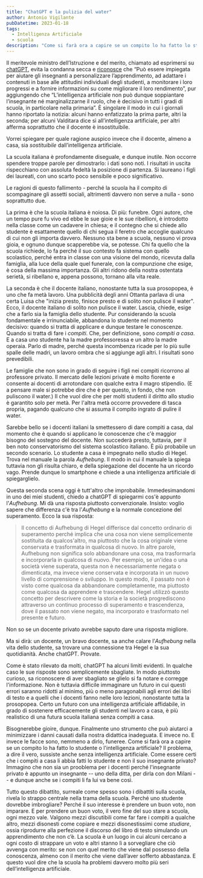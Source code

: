```yaml
---
title: "ChatGPT e la pulizia del water"
author: Antonio Vigilante
pubDatetime: 2023-01-18
tags: 
  - Intelligenza Artificiale
  - scuola
description: "Come si farà ora a capire se un compito lo ha fatto lo studente o l'intelligenza artificiale? Il problema, a dire il vero, sussiste anche senza intelligenza artificiale. Come essere certi che i compiti a casa li abbia fatti lo studente e non il suo insegnante privato? Immagino che non sia un prooblema per i docenti perché l'insegnante privato è appunto un insegnante -- uno della ditta, per dirla con don Milani -- e dunque anche se i compiti li fa lui va bene così. Tutto questo dibattito, surreale come spesso sono i dibattiti sulla scuola, rivela lo strappo centrale nella trama della scuola..." 
---
```


Il meritevole ministro dell’Istruzione e del merito, chiamato ad esprimersi su [chatGPT](https://openai.com/blog/chatgpt/), evita la condanna secca e [riconosce](https://www.orizzontescuola.it/intelligenza-artificiale-a-scuola-il-ministro-valditara-dice-si-puo-essere-un-vantaggio-per-linsegnamento-ma-ruolo-del-docente-rimane-decisivo/) che “Può essere impiegata per aiutare gli insegnanti a personalizzare l’apprendimento, ad adattare i contenuti in base alle attitudini individuali degli studenti, a monitorare i loro progressi e a fornire informazioni su come migliorare il loro rendimento”, pur aggiungendo che “L’intelligenza artificiale non può dunque soppiantare l’insegnante né marginalizzarne il ruolo, che è decisivo in tutti i gradi di scuola, in particolare nella primaria”. È singolare il modo in cui i giornali hanno riportato la notizia: alcuni hanno enfatizzato la prima parte, altri la seconda; per alcuni Valditara dice sì all’intelligenza artificiale, per altri afferma soprattutto che il docente è insostituibile.

Vorrei spiegare per quale ragione auspico invece che il docente, almeno a casa, sia _sostituibile_ dall’intelligenza artificiale.

La scuola italiana è profondamente diseguale, e dunque inutile. Non occorre spendere troppe parole per dimostrarlo: i dati sono noti. I risultati in uscita rispecchiano con assoluta fedeltà la posizione di partenza. Si laureano i figli dei laureati, con uno scarto poco sensibile e poco significativo.

Le ragioni di questo fallimento - perché la scuola ha il compito di scompaginare gli assetti sociali, altrimenti davvero non serve a nulla - sono soprattutto due.

La prima è che la scuola italiana è noiosa. Di più: funebre. Ogni autore, che un tempo pure fu vivo ed ebbe le sue gioie e le sue ribellioni, è introdotto nella classe come un cadavere in chiesa; e il contegno che si chiede allo studente è esattamente quello di chi segua il feretro che accoglie qualcuno di cui non gli importa davvero. Nessuno sta bene a scuola, nessuno vi prova gioia, e ognuno dunque scapperebbe via, se potesse. Chi fa quello che la scuola richiede, lo fa perché il suo contesto fa sistema con quello scolastico, perché entra in classe con una visione del mondo, ricevuta dalla famiglia, alla luce della quale quel funerale, con la compunzione che esige, è cosa della massima importanza. Gli altri ridono della nostra ostentata serietà, si ribellano e, appena possono, tornano alla vita reale.

La seconda è che il docente italiano, nonostante tutta la sua prosopopea, è uno che fa metà lavoro. Una pubblicità degli anni Ottanta parlava di una certa Luisa che "inizia presto, finisce presto e di solito non pulisce il water". Ecco, il docente italiano di solito non pulisce il water. Lascia, chiede, esige che a farlo sia la famiglia dello studente. Pur considerando la scuola fondamentale e irrinunciabile, abbandona lo studente nel momento decisivo: quando si tratta di applicare e dunque testare le conoscenze. Quando si tratta di fare i _compiti_. Che, per definizione, sono _compiti a casa_. E a casa uno studente ha la madre professoressa e un altro la madre operaia. Parlo di madre, perché questa incombenza ricade per lo più sulle spalle delle madri, un lavoro ombra che si aggiunge agli altri. I risultati sono prevedibili.

Le famiglie che non sono in grado di seguire i figli nei compiti ricorrono al professore privato. Il mercato delle lezioni private è molto fiorente e consente ai docenti di arrotondare con qualche extra il magro stipendio. (E a pensare male si potrebbe dire che è per questo, in fondo, che non puliscono il water.) Il che vuol dire che per molti studenti il diritto allo studio è garantito solo per metà. Per l'altra metà occorre provvedere di tasca propria, pagando qualcuno che si assuma il compito ingrato di pulire il water.

Sarebbe bello se i docenti italiani la smettessero di dare compiti a casa, dal momento che è quando si applicano le conoscenze che c'è maggior bisogno del sostegno del docente. Non succederà presto, tuttavia, per il ben noto conservatorismo del sistema scolastico italiano. È più probabile un secondo scenario. Lo studente a casa è impegnato nello studio di Hegel. Trova nel manuale la parola _Aufhebung_. Il modo in cui il manuale la spiega tuttavia non gli risulta chiaro, e della spiegazione del docente ha un ricordo vago. Prende dunque lo smartphone e chiede a una intelligenza artificiale di spiegarglielo.

Questa seconda scena oggi è tutt'altro che improbabile. Immedesimandomi in uno dei miei studenti, chiedo a chatGPT di spiegarmi cos'è appunto l'_Aufhebung_. Mi dà una risposta piuttosto convenzionale. Insisto: voglio sapere che differenza c'è tra l'_Aufhebung_ e la normale concezione del superamento. Ecco la sua risposta:

> Il concetto di Aufhebung di Hegel differisce dal concetto ordinario di superamento perché implica che una cosa non viene semplicemente sostituita da qualcos'altro, ma piuttosto che la cosa originale viene conservata e trasformata in qualcosa di nuovo. In altre parole, Aufhebung non significa solo abbandonare una cosa, ma trasformarla e incorporarla in qualcosa di nuovo. Per esempio, se un'idea o una società viene superata, questa non è necessariamente negata o dimenticata, ma invece viene conservata e incorporata in un nuovo livello di comprensione o sviluppo. In questo modo, il passato non è visto come qualcosa da abbandonare completamente, ma piuttosto come qualcosa da apprendere e trascendere. Hegel utilizzò questo concetto per descrivere come la storia e la società progrediscono attraverso un continuo processo di superamento e trascendenza, dove il passato non viene negato, ma incorporato e trasformato nel presente e futuro.

Non so se un docente privato avrebbe saputo dare una risposta migliore.

Ma si dirà: un docente, un bravo docente, sa anche calare l’_Aufhebung_ nella vita dello studente, sa trovare una connessione tra Hegel e la sua quotidianità. Anche chatGPT. Provate.

Come è stato rilevato da molti, chatGPT ha alcuni limiti evidenti. In qualche caso le sue risposte sono semplicemente sbagliate. In modo piuttosto curioso, sa riconoscere di aver sbagliato se glielo si fa notare e corregge l'informazione. Non è tuttavia difficile immaginare un futuro in cui questi errori saranno ridotti al minimo, più o meno paragonabili agli errori dei libri di testo e a quelli che i docenti fanno nelle loro lezioni, nonostante tutta la prosopopea. Certo un futuro con una intelligenza artificiale affidabile, in grado di sostenere efficacemente gli studenti nel lavoro a casa, è più realistico di una futura scuola italiana senza compiti a casa.

Bisognerebbe gioire, dunque. Finalmente uno strumento che può aiutarci a minimizzare i danni causati dalla nostra didattica inadeguata. E invece no. E invece le facce sono, nemmeno a dirlo, funeree. Come si farà ora a capire se un compito lo ha fatto lo studente o l'intelligenza artificiale? Il problema, a dire il vero, sussiste anche senza intelligenza artificiale. Come essere certi che i compiti a casa li abbia fatti lo studente e non il suo insegnante privato? Immagino che non sia un prooblema per i docenti perché l'insegnante privato è appunto un insegnante -- uno della ditta, per dirla con don Milani -- e dunque anche se i compiti li fa lui va bene così.

Tutto questo dibattito, surreale come spesso sono i dibattiti sulla scuola, rivela lo strappo centrale nella trama della scuola. Perché uno studente dovrebbe imbrogliare? Perché il suo interesse è prendere un buon voto, non imparare. E per prendere un buon voto, il vero fine del suo stare a scuola, ogni mezzo vale. Valgono mezzi discutibili come far fare i compiti a qualche altro, mezzi disonesti come copiare e mezzi disonestissimi come _studiare_, ossia riprodurre alla perfezione il discorso del libro di testo simulando un apprendimento che non c’è. La scuola è un luogo in cui alcuni cercano a ogni costo di strappare un voto e altri stanno lì a sorvegliare che ciò avvenga con merito: se non con quel merito che viene dal possesso della conoscenza, almeno con il merito che viene dall’aver sofferto abbastanza. E questo vuol dire che la scuola ha problemi davvero molto più seri dell’intelligenza artificiale.
